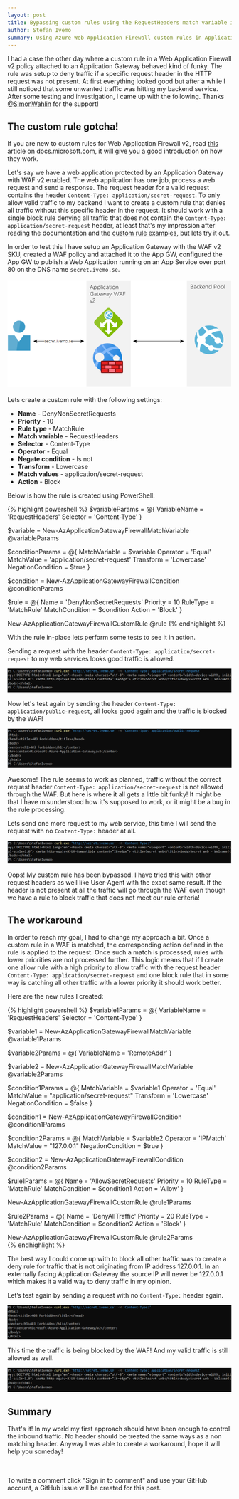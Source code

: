 ```yaml
---
layout: post
title: Bypassing custom rules using the RequestHeaders match variable in WAF v2
author: Stefan Ivemo
summary: Using Azure Web Application Firewall custom rules in Application Gateway to verify request headers.
---
```


I had a case the other day where a custom rule in a Web Application Firewall v2 policy attached to an Application Gateway behaved kind of funky. The rule was setup to deny traffic if a specific request header in the HTTP request was not present. At first everything looked good but after a while I still noticed that some unwanted traffic was hitting my backend service. After some testing and investigation, I came up with the following. Thanks [@SimonWahlin](https://twitter.com/SimonWahlin) for the support!


The custom rule gotcha!
-----
If you are new to custom rules for Web Application Firewall v2, read [this](https://docs.microsoft.com/en-us/azure/web-application-firewall/ag/custom-waf-rules-overview) article on docs.microsoft.com, it will give you a good introduction on how they work.  


Let's say we have a web application protected by an Application Gateway with WAF v2 enabled. The web application has one job, process a web request and send a response. The request header for a valid request contains the header `Content-Type: application/secret-request`. To only allow valid traffic to my backend I want to create a custom rule that denies all traffic without this specific header in the request. It should work with a single block rule denying all traffic that does not contain the `Content-Type: application/secret-request` header, at least that's my impression after reading the documentation and the [custom rule examples](https://docs.microsoft.com/en-us/azure/web-application-firewall/ag/create-custom-waf-rules), but lets try it out.  

In order to test this I have setup an Application Gateway with the WAF v2 SKU, created a WAF policy and attached it to the App GW, configured the App GW to publish a Web Application running on an App Service over port 80 on the DNS name `secret.ivemo.se`.  
<br/>
<img src="https://github.com/StefanIvemo/stefanivemo.github.io/blob/master/images/waf-gotcha/appgw-overview.png?raw=true">
<br/><br/>
Lets create a custom rule with the following settings:

- **Name** - DenyNonSecretRequests
- **Priority** - 10
- **Rule type** - MatchRule
- **Match variable** - RequestHeaders
- **Selector** - Content-Type
- **Operator** - Equal
- **Negate condition** - Is not
- **Transform** - Lowercase
- **Match values** - application/secret-request
- **Action** - Block

Below is how the rule is created using PowerShell:

{% highlight powershell %}
$variableParams = @{
    VariableName = 'RequestHeaders'
    Selector     = 'Content-Type'
}

$variable = New-AzApplicationGatewayFirewallMatchVariable @variableParams

$conditionParams = @{
    MatchVariable     = $variable
    Operator          = 'Equal'
    MatchValue        = 'application/secret-request' 
    Transform         = 'Lowercase'
    NegationCondition = $true
}

$condition = New-AzApplicationGatewayFirewallCondition @conditionParams
   
$rule = @{
    Name           = 'DenyNonSecretRequests'
    Priority       = 10
    RuleType       = 'MatchRule'
    MatchCondition = $condition
    Action         = 'Block'
}

New-AzApplicationGatewayFirewallCustomRule @rule
{% endhighlight %}

With the rule in-place lets perform some tests to see it in action. 

Sending a request with the header `Content-Type: application/secret-request` to my web services looks good traffic is allowed. 

<img src="https://github.com/StefanIvemo/stefanivemo.github.io/blob/master/images/waf-gotcha/1CurlCorrectHeader.PNG?raw=true">


Now let's test again by sending the header `Content-Type: application/public-request`, all looks good again and the traffic is blocked by the WAF!
 
<img src="https://github.com/StefanIvemo/stefanivemo.github.io/blob/master/images/waf-gotcha/2CurlWrongHeader.PNG?raw=true">

Awesome! The rule seems to work as planned, traffic without the correct request header `Content-Type: application/secret-request` is not allowed through the WAF. But here is where it all gets a little bit funky! It might be that I have misunderstood how it's supposed to work, or it might be a bug in the rule processing.  

Lets send one more request to my web service, this time I will send the request with no `Content-Type:` header at all.

<img src="https://github.com/StefanIvemo/stefanivemo.github.io/blob/master/images/waf-gotcha/3CurlNoHeader.PNG?raw=true">


Oops! My custom rule has been bypassed. I have tried this with other request headers as well like User-Agent with the exact same result. If the header is not present at all the traffic will go through the WAF even though we have a rule to block traffic that does not meet our rule criteria!

The workaround
-----

In order to reach my goal, I had to change my approach a bit. Once a custom rule in a WAF is matched, the corresponding action defined in the rule is applied to the request. Once such a match is processed, rules with lower priorities are not processed further. This logic means that if I create one allow rule with a high priority to allow traffic with the request header `Content-Type: application/secret-request` and one block rule that in some way is catching all other traffic with a lower priority it should work better.  

Here are the new rules I created:

{% highlight powershell %}
$variable1Params = @{
    VariableName = 'RequestHeaders' 
    Selector     = 'Content-Type'
}

$variable1 = New-AzApplicationGatewayFirewallMatchVariable @variable1Params

$variable2Params = @{
    VariableName = 'RemoteAddr'
}

$variable2 = New-AzApplicationGatewayFirewallMatchVariable @variable2Params

$condition1Params = @{
    MatchVariable     = $variable1
    Operator          = 'Equal'
    MatchValue        = "application/secret-request"
    Transform         = 'Lowercase'
    NegationCondition = $false
}

$condition1 = New-AzApplicationGatewayFirewallCondition @condition1Params

$condition2Params = @{
    MatchVariable     = $variable2
    Operator          = 'IPMatch'
    MatchValue        = "127.0.0.1"
    NegationCondition = $true
}

$condition2 = New-AzApplicationGatewayFirewallCondition @condition2Params

$rule1Params = @{
    Name           = 'AllowSecretRequests'
    Priority       = 10
    RuleType       = 'MatchRule'
    MatchCondition = $condition1
    Action         = 'Allow'
}

New-AzApplicationGatewayFirewallCustomRule @rule1Params

$rule2Params = @{
    Name           = 'DenyAllTraffic'
    Priority       = 20
    RuleType       = 'MatchRule'
    MatchCondition = $condition2
    Action         = 'Block' 
}
   
New-AzApplicationGatewayFirewallCustomRule @rule2Params  
{% endhighlight %}


The best way I could come up with to block all other traffic was to create a deny rule for traffic that is not originating from IP address 127.0.0.1. In an externally facing Application Gateway the source IP will never be 127.0.0.1 which makes it a valid way to deny traffic in my opinion. 

Let’s test again by sending a request with no `Content-Type:` header again.

<img src="https://github.com/StefanIvemo/stefanivemo.github.io/blob/master/images/waf-gotcha/4CurlNoHeaderBlocked.PNG?raw=true">

This time the traffic is being blocked by the WAF! And my valid traffic is still allowed as well.

<img src="https://github.com/StefanIvemo/stefanivemo.github.io/blob/master/images/waf-gotcha/1CurlCorrectHeader.PNG?raw=true">


Summary
-----
That's it! In my world my first approach should have been enough to control the inbound traffic. No header should be treated the same ways as a non matching header. Anyway I was able to create a workaround, hope it will help you someday!


<br>
<br>
<div class="commenttext">
    To write a comment click "Sign in to comment" and use your GitHub account, a GitHub issue will be created for this post.
</div>
<script src="https://utteranc.es/client.js"
        repo="StefanIvemo/stefanivemo.github.io"
        issue-term="pathname"
        label="Comment"
        theme="github-light"
        crossorigin="anonymous"
        async>
</script>

<script async defer src="https://buttons.github.io/buttons.js"></script>